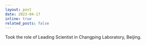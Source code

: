 ```yaml
---
layout: post
date: 2023-04-17
inline: true
related_posts: false
---
```


Took the role of Leading Scientist in Changping Laboratory, Beijing.
